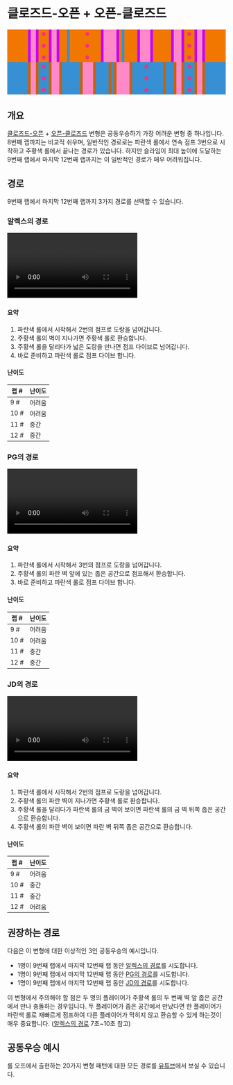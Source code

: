# 클로즈드-오픈 + 오픈-클로즈드

![Closed-Open + Open-Closed](../images/variations/closed-open-open-closed.jpg)

## 개요

[클로즈드-오픈](../rolls/closed-open-open-closed.md#주황색-롤) + [오픈-클로즈드](../rolls/closed-open-open-closed.md#파란색-롤) 변형은 공동우승하기 가장 어려운 변형 중 하나입니다. 8번째 랩까지는 비교적 쉬우며, 일반적인 경로로는 파란색 롤에서 연속 점프 3번으로 시작하고 주황색 롤에서 끝나는 경로가 있습니다. 하지만 슬라임이 최대 높이에 도달하는 9번째 랩에서 마지막 12번째 랩까지는 이 일반적인 경로가 매우 어려워집니다.

## 경로

9번째 랩에서 마지막 12번째 랩까지 3가지 경로를 선택할 수 있습니다.

### 알렉스의 경로

<video controls>
  <source src="../../images/variations/closed-open-open-closed-alexs-path.mp4" type="video/mp4">
</video>

#### 요약

1. 파란색 롤에서 시작해서 2번의 점프로 도랑을 넘어갑니다.
2. 주황색 롤의 벽이 지나가면 주황색 롤로 환승합니다.
3. 주황색 롤을 달리다가 넓은 도랑을 만나면 점프 다이브로 넘어갑니다.
4. 바로 준비하고 파란색 롤로 점프 다이브 합니다.

#### 난이도

| 랩 #  | 난이도      |
| ----- | ---------- |
| 9 #   | 어려움      |
| 10 #  | 어려움      |
| 11 #  | 중간        |
| 12 #  | 중간        |

### PG의 경로

<video controls>
  <source src="../../images/variations/closed-open-open-closed-pgs-path.mp4" type="video/mp4">
</video>

#### 요약

1. 파란색 롤에서 시작해서 3번의 점프로 도랑을 넘어갑니다.
2. 주황색 롤의 파란 벽 앞에 있는 좁은 공간으로 점프해서 환승합니다.
3. 바로 준비하고 파란색 롤로 점프 다이브 합니다.

#### 난이도

| 랩 #  | 난이도      |
| ----- | ---------- |
| 9 #   | 어려움      |
| 10 #  | 어려움      |
| 11 #  | 중간        |
| 12 #  | 중간        |

### JD의 경로

<video controls>
  <source src="../../images/variations/closed-open-open-closed-jds-path.mp4" type="video/mp4">
</video>

#### 요약

1. 파란색 롤에서 시작해서 2번의 점프로 도랑을 넘어갑니다.
2. 주황색 롤의 파란 벽이 지나가면 주황색 롤로 환승합니다.
3. 주황색 롤을 달리다가 파란색 롤의 금 벽이 보이면 파란색 롤의 금 벽 뒤쪽 좁은 공간으로 환승합니다.
4. 주황색 롤의 파란 벽이 보이면 파란 벽 뒤쪽 좁은 공간으로 환승합니다.

#### 난이도

| 랩 #  | 난이도      |
| ----- | ---------- |
| 9 #   | 어려움      |
| 10 #  | 중간        |
| 11 #  | 중간        |
| 12 #  | 어려움      |

## 권장하는 경로

다음은 이 변형에 대한 이상적인 3인 공동우승의 예시입니다.

* 1명이 9번째 랩에서 마지막 12번째 랩 동안 [알렉스의 경로](./closed-open-open-closed.md#알렉스의-경로)를 시도합니다.
* 1명이 9번째 랩에서 마지막 12번째 랩 동안 [PG의 경로](./closed-open-open-closed.md#PG의-경로)를 시도합니다.
* 1명이 9번째 랩에서 마지막 12번째 랩 동안 [JD의 경로](./closed-open-open-closed.md#JD의-경로)를 시도합니다.

이 변형에서 주의해야 할 점은 두 명의 플레이어가 주황색 롤의 두 번째 벽 앞 좁은 공간에서 만나 충돌하는 경우입니다. 두 플레이어가 좁은 공간에서 만났다면 한 플레이어가 파란색 롤로 재빠르게 점프하여 다른 플레이어가 막히지 않고 환승할 수 있게 하는것이 매우 중요합니다. ([알렉스의 경로](./closed-open-open-closed.md#알렉스의-경로) 7초~10초 참고)

## 공동우승 예시

롤 오프에서 출현하는 20가지 변형 패턴에 대한 모든 경로를 [유튜브](https://www.youtube.com/playlist?list=PLG_QNSp9ZgJLWYSNl4vY26VJCZeOQHO1F)에서 보실 수 있습니다.
